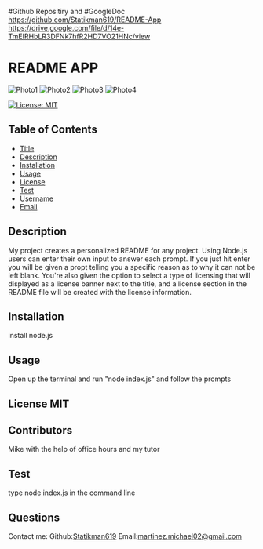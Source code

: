 #Github Repositiry and #GoogleDoc
https://github.com/Statikman619/README-App
https://drive.google.com/file/d/14e-TmEIRHbLR3DFNk7hfR2HD7VO21HNc/view

# README APP

![Photo1](https://user-images.githubusercontent.com/73040685/117552285-36739d80-afff-11eb-90c3-a4502930ac25.png)
![Photo2](https://user-images.githubusercontent.com/73040685/117552287-3a9fbb00-afff-11eb-9139-3043d19e0aee.png)
![Photo3](https://user-images.githubusercontent.com/73040685/117552290-3d021500-afff-11eb-960b-f5d290dc2e68.png)
![Photo4](https://user-images.githubusercontent.com/73040685/117552294-425f5f80-afff-11eb-9dab-885da987433e.png)

  [![License: MIT](https://img.shields.io/badge/License-MIT-yellow.svg)](https://opensource.org/licenses/MIT)
  ## Table of Contents
* [Title](#Title)
* [Description](#description)
* [Installation](#installation)
* [Usage](#usage)
* [License](#license)
* [Test](#test)
* [Username](#username)
* [Email](#license)

## Description
My project creates a personalized README for any project. Using Node.js users can enter their own input to answer each prompt. If you just hit enter you will be given a propt telling you a specific reason as to why it can not be left blank. You're also given the option to select a type of licensing that will displayed as a license banner next to the title, and a license section in the README file will be created with the license information.
## Installation 
install node.js
## Usage 
Open up the terminal and run "node index.js" and follow the prompts
## License MIT
## Contributors
Mike with the help of office hours and my tutor
## Test
type node index.js in the command line
## Questions
Contact me:
Github:[Statikman619](https://github.com/Statikman619)
Email:[martinez.michael02@gmail.com](https://github.com/Statikman619)
